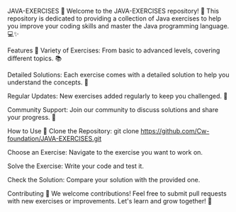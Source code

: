 JAVA-EXERCISES 🚀
Welcome to the JAVA-EXERCISES repository! 🎉 This repository is dedicated to providing a collection of Java exercises to help you improve your coding skills and master the Java programming language. 💻✨

Features 🌟
Variety of Exercises: From basic to advanced levels, covering different topics. 📚

Detailed Solutions: Each exercise comes with a detailed solution to help you understand the concepts. 📝

Regular Updates: New exercises added regularly to keep you challenged. 🔄

Community Support: Join our community to discuss solutions and share your progress. 🤝

How to Use 📖
Clone the Repository: git clone https://github.com/Cw-foundation/JAVA-EXERCISES.git

Choose an Exercise: Navigate to the exercise you want to work on.

Solve the Exercise: Write your code and test it.

Check the Solution: Compare your solution with the provided one.

Contributing 🤗
We welcome contributions! Feel free to submit pull requests with new exercises or improvements. Let's learn and grow together! 🌱

